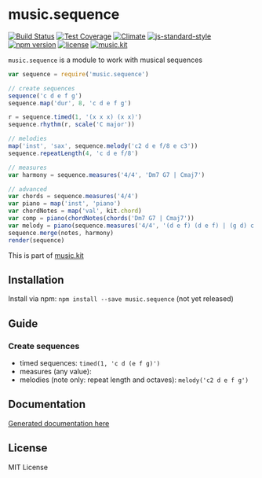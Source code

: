 # music.sequence

[![Build Status](https://travis-ci.org/danigb/music.sequence.svg?branch=master)](https://travis-ci.org/danigb/music.sequence)
[![Test Coverage](https://codeclimate.com/github/danigb/music.sequence/badges/coverage.svg)](https://codeclimate.com/github/danigb/music.sequence/coverage)
[![Climate](https://codeclimate.com/github/danigb/music.sequence/badges/gpa.svg)](https://codeclimate.com/github/danigb/music.sequence)
[![js-standard-style](https://img.shields.io/badge/code%20style-standard-brightgreen.svg?style=flat)](https://github.com/feross/standard)
[![npm version](https://img.shields.io/npm/v/music.sequence.svg)](https://www.npmjs.com/package/music.sequence)
[![license](https://img.shields.io/npm/l/music.sequence.svg)](https://www.npmjs.com/package/music.sequence)
[![music.kit](https://img.shields.io/badge/music-kit-yellow.svg)](https://www.npmjs.com/package/music.kit)

`music.sequence` is a module to work with musical sequences

```js
var sequence = require('music.sequence')

// create sequences
sequence('c d e f g')
sequence.map('dur', 8, 'c d e f g')

r = sequence.timed(1, '(x x x) (x x)')
sequence.rhythm(r, scale('C major'))

// melodies
map('inst', 'sax', sequence.melody('c2 d e f/8 e c3'))
sequence.repeatLength(4, 'c d e f/8')

// measures
var harmony = sequence.measures('4/4', 'Dm7 G7 | Cmaj7')

// advanced
var chords = sequence.measures('4/4')
var piano = map('inst', 'piano')
var chordNotes = map('val', kit.chord)
var comp = piano(chordNotes(chords('Dm7 G7 | Cmaj7'))
var melody = piano(sequence.measures('4/4', '(d e f) (d e f) | (g d) c')
sequence.merge(notes, harmony)
render(sequence)
```

This is part of [music.kit](https://www.npmjs.com/package/music.kit)

## Installation

Install via npm: `npm install --save music.sequence` (not yet released)

## Guide

### Create sequences

- timed sequences: `timed(1, 'c d (e f g)')`
- measures (any value):
- melodies (note only: repeat length and octaves): `melody('c2 d e f g')`

## Documentation

[Generated documentation here](https://github.com/danigb/music.sequence/blob/master/API.md)

## License

MIT License
